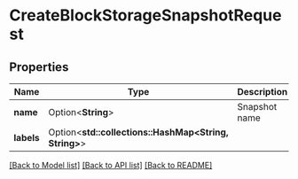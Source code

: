 # CreateBlockStorageSnapshotRequest

## Properties

Name | Type | Description | Notes
------------ | ------------- | ------------- | -------------
**name** | Option<**String**> | Snapshot name | [optional]
**labels** | Option<**std::collections::HashMap<String, String>**> |  | [optional]

[[Back to Model list]](../README.md#documentation-for-models) [[Back to API list]](../README.md#documentation-for-api-endpoints) [[Back to README]](../README.md)


